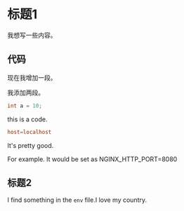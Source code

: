 # 标题1

我想写一些内容。

## 代码

现在我增加一段。

我添加两段。

```java
int a = 10;
```

this is a code.

```conf
host=localhost
```

It's pretty good.

For example. It would be set as NGINX_HTTP_PORT=8080

## 标题2

I find something in the `env` file.I love my country.
